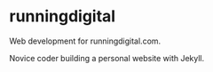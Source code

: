 # runningdigital
Web development for runningdigital.com.

Novice coder building a personal website with Jekyll.

